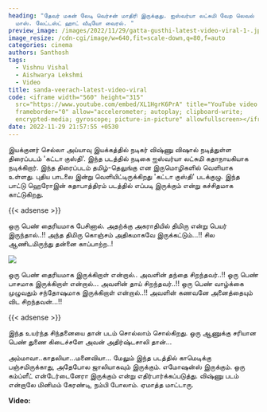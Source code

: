 ```yaml
---
heading: "தேவர் மகன் லேடி வெர்சன் மாதிரி இருக்குது. ஐஸ்வர்யா லட்சுமி வேற லெவல்
  மாஸ். லேட்டஸ்ட் ஹாட் வீடியோ வைரல். "
preview_image: /images/2022/11/29/gatta-gusthi-latest-video-viral-1-.jpg
image_resize: /cdn-cgi/image/w=640,fit=scale-down,q=80,f=auto
categories: cinema
authors: Santhosh
tags:
  - Vishnu Vishal
  - Aishwarya Lekshmi
  - Video
title: sanda-veerach-latest-video-viral
code: <iframe width="560" height="315"
  src="https://www.youtube.com/embed/XL1HgrK6PrA" title="YouTube video player"
  frameborder="0" allow="accelerometer; autoplay; clipboard-write;
  encrypted-media; gyroscope; picture-in-picture" allowfullscreen></iframe>
date: 2022-11-29 21:57:55 +0530
---
```

இயக்குனர் செல்லா அய்யாவு இயக்கத்தில் நடிகர் விஷ்ணு விஷால் நடித்துள்ள திரைப்படம் 'கட்டா குஸ்தி'. இந்த படத்தில் நடிகை ஐஸ்வர்யா லட்சுமி கதாநாயகியாக நடிக்கிறார். இந்த திரைப்படம் தமிழ்-தெலுங்கு என இருமொழிகளில் வெளியாக உள்ளது. புதிய பாடலை இன்று வெளியிட்டிருக்கிறது 'கட்டா குஸ்தி' படக்குழு. இந்த பாட்டு ஹெரோஇன் கதாபாத்திரம் படத்தில் எப்படி இருக்கும் என்று கச்சிதமாக காட்டுகிறது. 

{{< adsense >}}

ஒரு பெண் தைரியமாக பேசினால். அதற்க்கு அகராதியில் திமிரு என்று பெயர் இருந்தால்..!! 
அந்த திமிரு கொஞ்சம் அதிகமாகவே இருக்கட்டும்...!! சில ஆணிடமிருந்து தன்னை காப்பாற்ற..!

![](/images/2022/11/29/gatta-gusthi-latest-video-viral-2-.jpg)

ஒரு பெண் தைரியமாக 
இருக்கிறாள் என்றால்..
அவளின் தந்தை சிறந்தவர்..!!
ஒரு பெண் பாசமாக 
இருக்கிறாள் என்றால்...
அவளின் தாய் சிறந்தவர்..!!
ஒரு பெண் வாழ்க்கை 
முழுவதும் சந்தோஷமாக 
இருக்கிறாள் என்றால்..!!
அவளின் கணவனே அனைத்தையும் 
விட சிறந்தவன்...!!

{{< adsense >}}

இந்த உயர்ந்த சிந்தனையை தான் படம் சொல்லாம் சொல்கிறது. ஒரு ஆணுக்கு சரியான பெண் துணை கிடைச்சளே அவன் அதிர்ஷ்டசாலி தான்...

அம்மாவா..காதலியா...மனைவியா... மேலும் இந்த படத்தில் காமெடிக்கு பஞ்சமிருக்காது, அதேபோல ஜாலியாகவும் இருக்கும். எமோஷன்ஸ் இருக்கும். ஒரு கம்ப்ளீட் என்டேர்டைனேரா இருக்கும் என்று எதிர்பார்க்கப்படுத்து. விஷ்ணு படம் என்றாலே மினிமம் கேரண்டி, நம்பி போலாம். ஏமாத்த மாட்டாரு. 

**V﻿ideo:**